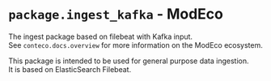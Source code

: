 # `package.ingest_kafka` - ModEco

The ingest package based on filebeat with Kafka input.  
See `conteco.docs.overview` for more information on the ModEco ecosystem.

This package is intended to be used for general purpose data ingestion.  
It is based on ElasticSearch Filebeat.
